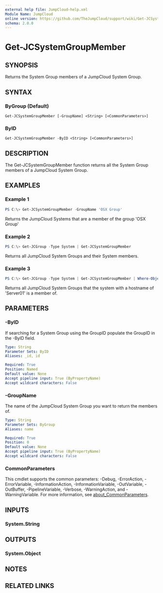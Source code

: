 ```yaml
---
external help file: JumpCloud-help.xml
Module Name: JumpCloud
online version: https://github.com/TheJumpCloud/support/wiki/Get-JCSystemGroupMember
schema: 2.0.0
---
```


# Get-JCSystemGroupMember

## SYNOPSIS
Returns the System Group members of a JumpCloud System Group.

## SYNTAX

### ByGroup (Default)
```
Get-JCSystemGroupMember [-GroupName] <String> [<CommonParameters>]
```

### ByID
```
Get-JCSystemGroupMember -ByID <String> [<CommonParameters>]
```

## DESCRIPTION
The Get-JCSystemGroupMember function returns all the System Group members of a JumpCloud System Group.

## EXAMPLES

### Example 1
```powershell
PS C:\> Get-JCSystemGroupMember -GroupName 'OSX Group'
```

Returns the JumpCloud Systems that are a member of the group 'OSX Group'

### Example 2
```powershell
PS C:\> Get-JCGroup -Type System | Get-JCSystemGroupMember
```

Returns all JumpCloud System Groups and their System members.

### Example 3
```powershell
PS C:\> Get-JCGroup -Type System | Get-JCSystemGroupMember | Where-Object System -EQ 'Server01'
```

Returns all JumpCloud System Groups that the system with a hostname of 'Server01' is a member of.

## PARAMETERS

### -ByID
If searching for a System Group using the GroupID populate the GroupID in the -ByID field.

```yaml
Type: String
Parameter Sets: ByID
Aliases: _id, id

Required: True
Position: Named
Default value: None
Accept pipeline input: True (ByPropertyName)
Accept wildcard characters: False
```

### -GroupName
The name of the JumpCloud System Group you want to return the members of.

```yaml
Type: String
Parameter Sets: ByGroup
Aliases: name

Required: True
Position: 0
Default value: None
Accept pipeline input: True (ByPropertyName)
Accept wildcard characters: False
```

### CommonParameters
This cmdlet supports the common parameters: -Debug, -ErrorAction, -ErrorVariable, -InformationAction, -InformationVariable, -OutVariable, -OutBuffer, -PipelineVariable, -Verbose, -WarningAction, and -WarningVariable. For more information, see [about_CommonParameters](http://go.microsoft.com/fwlink/?LinkID=113216).

## INPUTS

### System.String

## OUTPUTS

### System.Object
## NOTES

## RELATED LINKS
